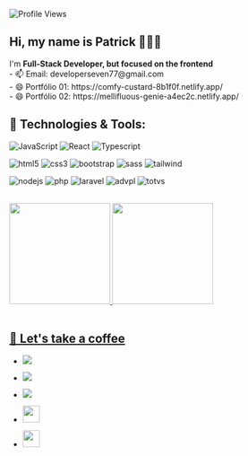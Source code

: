 ![Profile Views](http://estruyf-github.azurewebsites.net/api/VisitorHit?user=setxpro&repo=patrick-developer&countColorcountColor)
## Hi, my name is Patrick 👨🏽‍🚀
<p > 
  I'm  <strong>Full-Stack Developer, but focused on the frontend</strong> 
  
  <br>
- 📫 Email: developerseven77@gmail.com<br>
- 😄 Portfólio 01: https://comfy-custard-8b1f0f.netlify.app/ <br>
- 😄 Portfólio 02: https://mellifluous-genie-a4ec2c.netlify.app/  <br/>

## 🚀 Technologies & Tools:
<p align='left'>

![JavaScript](https://img.shields.io/badge/-JavaScript-grey?style=for-the-badge&logo=javascript&logoColor=white&labelColor=8E2DE2)
![React](https://img.shields.io/badge/react-grey?style=for-the-badge&logo=react&logoColor=white&labelColor=8E2DE2)
![Typescript](https://img.shields.io/badge/-typescript-grey?style=for-the-badge&logo=typescript&logoColor=white&labelColor=8E2DE2)

![html5](https://img.shields.io/badge/-html5-grey?style=for-the-badge&logo=html5&logoColor=white&labelColor=8E2DE2)
![css3](https://img.shields.io/badge/-css3-grey?style=for-the-badge&logo=css3&logoColor=white&labelColor=8E2DE2)
![bootstrap](https://img.shields.io/badge/-bootstrap-grey?style=for-the-badge&logo=bootstrap&logoColor=white&labelColor=8E2DE2)
![sass](https://img.shields.io/badge/-sass-grey?style=for-the-badge&logo=sass&logoColor=white&labelColor=8E2DE2)
![tailwind](https://img.shields.io/badge/-tailwind-grey?style=for-the-badge&logo=tailwind&logoColor=white&labelColor=8E2DE2)
  
![nodejs](https://img.shields.io/badge/-nodejs-grey?style=for-the-badge&logo=nodejs&logoColor=white&labelColor=8E2DE2)
![php](https://img.shields.io/badge/-php-grey?style=for-the-badge&logo=php&logoColor=white&labelColor=8E2DE2)
![laravel](https://img.shields.io/badge/-laravel-grey?style=for-the-badge&logo=laravel&logoColor=white&labelColor=8E2DE2)
![advpl](https://img.shields.io/badge/-advpl-grey?style=for-the-badge&logo=advpl&logoColor=white&labelColor=8E2DE2)
![totvs](https://img.shields.io/badge/-totvs-grey?style=for-the-badge&logo=totvs&logoColor=white&labelColor=8E2DE2)
  
</p>
<br/>
<div align="left">
  <a href="https://github.com/setxpro">
  <img height="180em" src="https://github-readme-stats.vercel.app/api?username=setxpro&show_icons=true&theme=dracula&include_all_commits=true&count_private=true"/>
  <img height="180em" src="https://github-readme-stats.vercel.app/api/top-langs/?username=setxpro&layout=compact&langs_count=7&theme=dracula"/>
  </div>
<br/>

## 🚀 Let's take a coffee

<p align='left'>
  
  - <a href="https://www.instagram.com/patrick_anjos_/"><img src="https://img.shields.io/badge/instagram%20@patrick_anjos_-DD2476?style=for-the-badge&logo=instagram&logoColor=white"/></a>
- <a href="https://www.facebook.com/patrick.anjos.r/"><img src="https://img.shields.io/badge/facebook%20Patrick_Anjos-344E86?style=for-the-badge&logo=facebook&logoColor=white"/></a>
  
- <a href="https://wa.link/620ix3"><img src="https://img.shields.io/badge/whatsapp%20Patrick_Anjos-06d755?style=for-the-badge&logo=whatsapp&logoColor=white"/></a>

- <a href="https://setxpro.github.io/"><img height="30px" src="https://img.shields.io/badge/Dev%20Patrick_portifólio:%20HTML/CSS/JS-8E2DE2?style=for-the-badge&logo=google%20chrome&logoColor=white"/></a>

- <a href="https://friendly-raman-40c5cd.netlify.app/"><img height="30px" src="https://img.shields.io/badge/Dev%20Patrick_portifólio:%20REACTJS.🚧-8E2DE2?style=for-the-badge&logo=google%20chrome&logoColor=white"/></a>
  
</p>
